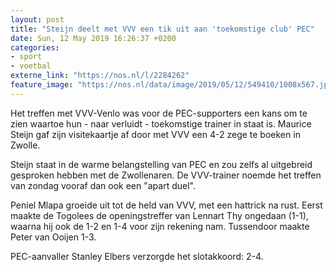```yaml
---
layout: post
title: "Steijn deelt met VVV een tik uit aan 'toekomstige club' PEC"
date: Sun, 12 May 2019 16:26:37 +0200
categories: 
- sport 
- voetbal 
externe_link: "https://nos.nl/l/2284262"
feature_image: "https://nos.nl/data/image/2019/05/12/549410/1008x567.jpg"
---
```


<p>Het treffen met VVV-Venlo was voor de PEC-supporters een kans om te zien waartoe hun - naar verluidt - toekomstige trainer in staat is. Maurice Steijn gaf zijn visitekaartje af door met VVV een 4-2 zege te boeken in Zwolle.</p>
<p>Steijn staat in de warme belangstelling van PEC en zou zelfs al uitgebreid gesproken hebben met de Zwollenaren. De VVV-trainer noemde het treffen van zondag vooraf dan ook een "apart duel".</p>
<p>Peniel Mlapa groeide uit tot de held van VVV, met een hattrick na rust. Eerst maakte de Togolees de openingstreffer van Lennart Thy ongedaan (1-1), waarna hij ook de 1-2 en 1-4 voor zijn rekening nam. Tussendoor maakte Peter van Ooijen 1-3.</p>
<p>PEC-aanvaller Stanley Elbers verzorgde het slotakkoord: 2-4.</p>
